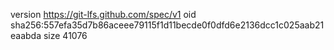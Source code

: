 version https://git-lfs.github.com/spec/v1
oid sha256:557efa35d7b86aceee79115f1d11becde0f0dfd6e2136dcc1c025aab21eaabda
size 41076
